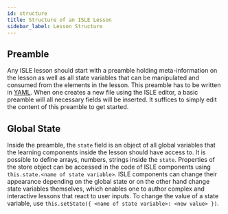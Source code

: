 ```yaml
---
id: structure
title: Structure of an ISLE Lesson
sidebar_label: Lesson Structure
---
```


## Preamble

Any ISLE lesson should start with a preamble holding meta-information on the lesson as well as all state variables that can be manipulated and consumed from the elements in the lesson. This preamble has to be written in [YAML](https://en.wikipedia.org/wiki/YAML). When one creates a new file using the ISLE editor, a basic preamble will all necessary fields will be inserted. It suffices to simply edit the content of this preamble to get started.

## Global State

Inside the preamble, the `state` field is an object of all global variables that the learning components inside the lesson should have access to. It is possible to define arrays, numbers, strings inside the `state`. Properties of the store object can be accessed in the code of ISLE components using `this.state.<name of state variable>`. ISLE components can change their appearance depending on the global state or on the other hand change state variables themselves, which enables one to author complex and interactive lessons that react to user inputs. To change the value
of a state variable, use `this.setState({ <name of state variable>: <new value> })`.
